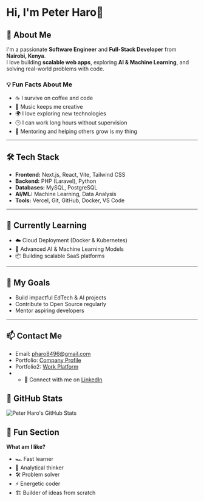 # Hi, I'm Peter Haro👋


## 🌟 About Me
I'm a passionate **Software Engineer** and **Full-Stack Developer** from **Nairobi, Kenya**.  
I love building **scalable web apps**, exploring **AI & Machine Learning**, and solving real-world problems with code.  

### 💡 Fun Facts About Me
- ☕ I survive on coffee and code  
- 🎵 Music keeps me creative  
- 🌍 I love exploring new technologies  
- 🕒 I can work long hours without supervision  
- 🤝 Mentoring and helping others grow is my thing  

---

## 🛠️ Tech Stack
- **Frontend:** Next.js, React, Vite, Tailwind CSS  
- **Backend:** PHP (Laravel), Python  
- **Databases:** MySQL, PostgreSQL  
- **AI/ML:** Machine Learning, Data Analysis  
- **Tools:** Vercel, Git, GitHub, Docker, VS Code
  
---

## 🌱 Currently Learning
- ☁️ Cloud Deployment (Docker & Kubernetes)  
- 🤖 Advanced AI & Machine Learning Models  
- 📦 Building scalable SaaS platforms  

---

## 🚀 My Goals
- Build impactful EdTech & AI projects  
- Contribute to Open Source regularly  
- Mentor aspiring developers  

---

## 📫 Contact Me
- Email: pharo8496@gmail.com 
- Portfolio: [Company Profile](https://haronext.com/portfolio)
 -   Portfolio2: [Work Platform](https://elimuwise.com)
- - 💬 Connect with me on [LinkedIn](https://www.linkedin.com/in/peter-haro-23a627230/)

## 📌 GitHub Stats
![Peter Haro's GitHub Stats](https://github-readme-stats.vercel.app/api?username=Peter-Haro/FIND-ONLINE&show_icons=true&theme=radical)


## 🎯 Fun Section
**What am I like?**  
- 🏎 Fast learner  
- 🧠 Analytical thinker  
- 🛠 Problem solver  
- ⚡ Energetic coder  
- 🏗 Builder of ideas from scratch
